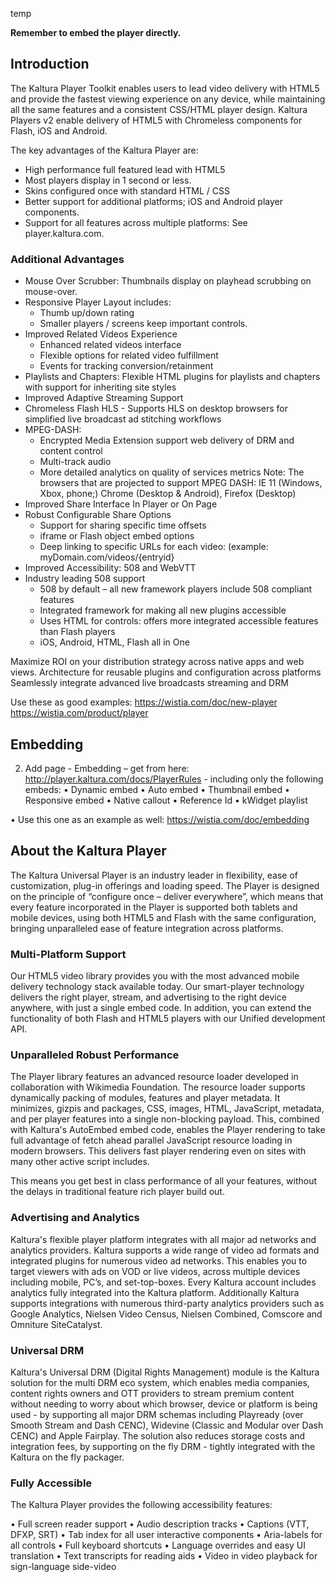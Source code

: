 temp


**Remember to embed the player directly.**

## Introduction  

The Kaltura Player Toolkit enables users to lead video delivery with HTML5 and provide the fastest viewing experience on any device, while maintaining all the same features and a consistent CSS/HTML player design. Kaltura Players v2 enable delivery of HTML5 with Chromeless components for Flash, iOS and Android.

The key advantages of the Kaltura Player are:

* High performance full featured lead with HTML5
* Most players display in 1 second or less.
* Skins configured once with standard HTML / CSS
* Better support for additional platforms; iOS and Android player components.
* Support for all features across multiple platforms: See player.kaltura.com.

### Additional Advantages  

* Mouse Over Scrubber: Thumbnails display on playhead scrubbing on mouse-over.
* Responsive Player Layout includes:
  * Thumb up/down rating
  * Smaller players / screens keep important controls. 
* Improved Related Videos Experience
  * Enhanced related videos interface
  * Flexible options for related video fulfillment
  * Events for tracking conversion/retainment
* Playlists and Chapters: Flexible HTML plugins for playlists and chapters with support for inheriting site styles
* Improved Adaptive Streaming Support
 * Chromeless Flash HLS - Supports HLS on desktop browsers for simplified live broadcast ad stitching workflows
 * MPEG-DASH: 
   * Encrypted Media Extension support web delivery of DRM and content control
   * Multi-track audio
   * More detailed analytics on quality of services metrics
 Note: The browsers that are projected to support MPEG DASH: IE 11 (Windows, Xbox, phone;) Chrome (Desktop & Android), Firefox (Desktop)
* Improved Share Interface In Player or On Page
 * Robust Configurable Share Options
   * Support for sharing specific time offsets
   * iframe or Flash object embed options
   * Deep linking to specific URLs for each video: (example: myDomain.com/videos/{entryid}
* Improved Accessibility: 508 and WebVTT
* Industry leading 508 support
   * 508 by default – all new framework players include 508 compliant features
   * Integrated framework for making all new plugins accessible
   * Uses HTML for controls: offers more integrated accessible features than Flash players
   * iOS, Android, HTML, Flash all in One

Maximize ROI on your distribution strategy across native apps and web views. 
Architecture for reusable plugins and configuration across platforms
Seamlessly integrate advanced live broadcasts streaming and DRM 


Use these as good examples:
https://wistia.com/doc/new-player
https://wistia.com/product/player

## Embedding   

2.	Add page - Embedding – get from here:
http://player.kaltura.com/docs/PlayerRules - including only the following embeds: 
•	Dynamic embed
•	Auto embed
•	Thumbnail embed
•	Responsive embed
•	Native callout
•	Reference Id
•	kWidget playlist

•	Use this one as an example as well:
https://wistia.com/doc/embedding 


## About the Kaltura Player  

The Kaltura Universal Player is an industry leader in flexibility, ease of customization, plug-in offerings and loading speed. The Player is designed on the principle of “configure once – deliver everywhere”, which means that every feature incorporated in the Player is supported both tablets and mobile devices, using both HTML5 and Flash with the same configuration, bringing unparalleled ease of feature integration across platforms. 

### Multi-Platform Support  

Our HTML5 video library provides you with the most advanced mobile delivery technology stack available today. Our smart-player technology delivers the right player, stream, and advertising to the right device anywhere, with just a single embed code. In addition, you can extend the functionality of both Flash and HTML5 players with our Unified development API.

### Unparalleled Robust Performance  

The Player library features an advanced resource loader developed in collaboration with Wikimedia Foundation. The resource loader supports dynamically packing of modules, features and player metadata. It minimizes, gizpis and packages, CSS, images, HTML, JavaScript, metadata, and per player features into a single non-blocking payload. This, combined with Kaltura's AutoEmbed embed code, enables the Player rendering to take full advantage of fetch ahead parallel JavaScript resource loading in modern browsers. This delivers fast player rendering even on sites with many other active script includes. 

This means you get best in class performance of all your features, without the delays in traditional feature rich player build out.

### Advertising and Analytics  

Kaltura's flexible player platform integrates with all major ad networks and analytics providers. Kaltura supports a wide range of video ad formats and integrated plugins for numerous video ad networks. This enables you to target viewers with ads on VOD or live videos, across multiple devices including mobile, PC’s, and set-top-boxes. Every Kaltura account includes analytics fully integrated into the Kaltura platform. Additionally Kaltura supports integrations with numerous third-party analytics providers such as Google Analytics, Nielsen Video Census, Nielsen Combined, Comscore and Omniture SiteCatalyst. 

### Universal DRM  

Kaltura's Universal DRM (Digital Rights Management) module is the Kaltura solution for the multi DRM eco system, which enables media companies, content rights owners and OTT providers to stream premium content without needing to worry about which browser, device or platform is being used - by supporting all major DRM schemas including Playready (over Smooth Stream and Dash CENC), Widevine (Classic and Modular over Dash CENC) and Apple Fairplay. The solution also reduces storage costs and integration fees, by supporting on the fly DRM - tightly integrated with the Kaltura on the fly packager.

### Fully Accessible  

The Kaltura Player provides the following accessibility features:

•	Full screen reader support 
•	Audio description tracks
•	Captions (VTT, DFXP, SRT)
•	Tab index for all user interactive components
•	Aria-labels for all controls
•	Full keyboard shortcuts
•	Language overrides and easy UI translation
•	Text transcripts for reading aids
•	Video in video playback for sign-language side-video


